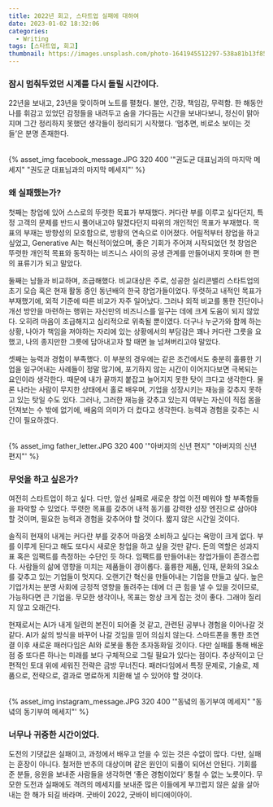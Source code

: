 ```yaml
---
title: 2022년 회고, 스타트업 실패에 대하여
date: 2023-01-02 18:32:06
categories:
  - Writing
tags: [스타트업, 회고]
thumbnail: https://images.unsplash.com/photo-1641945512297-538a81b13f85?ixlib=rb-4.0.3&ixid=MnwxMjA3fDB8MHxwaG90by1wYWdlfHx8fGVufDB8fHx8&auto=format&fit=crop&w=1770&q=80
---
```


### 잠시 멈춰두었던 시계를 다시 돌릴 시간이다.

22년을 보내고, 23년을 맞이하며 노트를 펼쳤다. 불안, 긴장, 책임감, 무력함. 한 해동안 나를 휘감고 있었던 감정들을 내려두고 숨을 가다듬는 시간을 보내다보니, 정신이 맑아지며 그간 정리하지 못했던 생각들이 정리되기 시작했다. ‘멈추면, 비로소 보이는 것들’은 분명 존재한다.

<br>
{% asset_img facebook_message.JPG 320 400 '"권도균 대표님과의 마지막 메세지" "권도균 대표님과의 마지막 메세지"' %}

### 왜 실패했는가?

첫째는 창업에 있어 스스로의 뚜렷한 목표가 부재했다. 커다란 부를 이루고 싶다던지, 특정 고객의 문제를 반드시 풀어내고야 말겠다던지 따위의 개인적인 목표가 부재했다. 목표의 부재는 방향성의 모호함으로, 방황의 연속으로 이어졌다. 어릴적부터 창업을 하고 싶었고, Generative AI는 혁신적이었으며, 좋은 기회가 주어져 시작되었던 첫 창업은 뚜렷한 개인적 목표와 동작하는 비즈니스 사이의 공생 관계를 만들어내지 못하며 한 편의 표류기가 되고 말았다.

둘째는 남들과 비교하며, 조급해했다. 비교대상은 주로, 성공한 실리콘밸리 스타트업의 초기 모습 혹은 현재 활동 중인 동년배의 한국 창업가들이었다. 뚜렷하고 내적인 목표가 부재했기에, 외적 기준에 따른 비교가 자주 일어났다. 그러나 외적 비교를 통한 진단이나 개선 방안을 마련하는 행위는 자신만의 비즈니스를 일구는 데에 크게 도움이 되지 않았다. 오히려 마음이 조급해지고 심리적으로 위축될 뿐이였다. 더구나 누군가와 함께 하는 상황, 나아가 책임을 져야하는 자리에 있는 상황에서의 부담감은 꽤나 커다란 그릇을 요했고, 나의 종지만한 그릇에 담아내고자 할 때면 늘 넘쳐버리고야 말았다.

셋째는 능력과 경험이 부족했다. 이 부분의 경우에는 같은 조건에서도 충분히 훌륭한 기업을 일구어내는 사례들이 정말 많기에, 포기하지 않는 시간이 이어지다보면 극복되는 요인이라 생각한다. 때문에 내가 끝까지 붙잡고 늘어지지 못한 탓이 크다고 생각한다. 물론 나라는 사람이 무지한 상태에서 홀로 배우며, 기업을 성장시키는 재능을 갖추지 못하고 있는 탓일 수도 있다. 그러나, 그러한 재능을 갖추고 있는지 여부는 자신이 직접 몸을 던져보는 수 밖에 없기에, 배움의 의미가 더 컸다고 생각한다. 능력과 경험을 갖추는 시간이 필요하겠다.

<br>
{% asset_img father_letter.JPG 320 400 '"아버지의 신년 편지" "아버지의 신년 편지"' %}

### 무엇을 하고 싶은가?

여전히 스타트업이 하고 싶다. 다만, 앞선 실패로 새로운 창업 이전 메워야 할 부족함들을 파악할 수 있었다. 뚜렷한 목표를 갖추어 내적 동기를 강력한 성장 엔진으로 삼아야 할 것이며, 필요한 능력과 경험을 갖추어야 할 것이다. 짧지 않은 시간일 것이다.

솔직히 현재의 내게는 커다란 부를 갖추어 마음껏 소비하고 싶다는 욕망이 크게 없다. 부를 이루게 된다고 해도 또다시 새로운 창업을 하고 싶을 것만 같다. 돈의 역할은 성과지표 혹은 임팩트를 측정하는 수단인 듯 하다. 임팩트를 만들어내는 창업가들이 존경스럽다. 사람들의 삶에 영향을 미치는 제품들이 경이롭다. 훌륭한 제품, 인재, 문화의 3요소를 갖추고 있는 기업들이 멋지다. 오랜기간 혁신을 만들어내는 기업을 만들고 싶다. 높은 기업가치는 분명 사회에 긍정적 영향을 돌려주는 데에 더 큰 힘을 낼 수 있을 것이므로, 가능하다면 큰 기업을. 무모한 생각이나, 목표는 항상 크게 잡는 것이 좋다. 그래야 질리지 않고 오래간다.

현재로서는 AI가 내게 일련의 본진이 되어줄 것 같고, 관련된 공부나 경험을 이어나갈 것 같다. AI가 삶의 방식을 바꾸어 나갈 것임을 믿어 의심치 않는다. 스마트폰을 통한 초연결 이후 새로운 패러다임은 AI와 로봇을 통한 초자동화일 것이다. 다만 실패를 통해 배운 점 중 또다른 하나는 미래를 보다 구체적으로 그릴 필요가 있다는 점이다. 추상적이고 단편적인 토대 위에 세워진 전략은 금방 무너진다. 패러다임에서 특정 문제로, 기술로, 제품으로, 전략으로, 결과로 명료하게 치환해 낼 수 있어야 할 것이다.

<br>
{% asset_img instagram_message.JPG 320 400 '"동녘의 동기부여 메세지" "동녘의 동기부여 메세지"' %}

### 너무나 귀중한 시간이었다.

도전의 기댓값은 실패이고, 과정에서 배우고 얻을 수 있는 것은 수없이 많다. 다만, 실패는 훈장이 아니다. 철저한 반추의 대상이며 같은 원인이 되풀이 되어선 안된다. 기회를 준 분들, 응원을 보내준 사람들을 생각하면 ‘좋은 경험이었다’ 퉁칠 수 없는 노릇이다. 무모한 도전과 실패에도 격려의 메세지를 보내준 많은 이들에게 부끄럽지 않은 삶을 살아내는 한 해가 되길 바라며. 굿바이 2022, 굿바이 비디에이아이.
